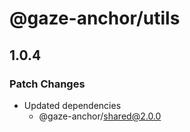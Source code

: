 # @gaze-anchor/utils

## 1.0.4

### Patch Changes

- Updated dependencies
  - @gaze-anchor/shared@2.0.0
